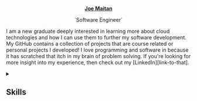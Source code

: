 <p align="center">
  <a href="https://github.com/joe-maitan"><b>Joe Maitan</b></a>
</p>

<p align="center">`Software Engineer`</p>  

I am a new graduate deeply interested in learning more about cloud technologies and how I can use them to further my software development. My GitHub contains a collection of projects that are course related or personal projects I developed! I love programming and software in because it has scratched that itch in my brain of problem solving. If you're looking for more insight into my experience, then check out my [LinkedIn][link-to-that].

<details>
  <summary><h2>Skills</h2></summary>

  <h3 text-align="center">Programming Languages</h3>
  <p>
    <a href="https://github.com/joe-maitan/Network-Overlay"><img src="https://img.shields.io/badge/java-%23ED8B00.svg?style=for-the-badge&logo=openjdk&logoColor=white" alt ="Java"/></a>
    <a href="https://github.com/joe-maitan/Tic-tac-toe-app"><img src="https://img.shields.io/badge/python-3670A0?style=for-the-badge&logo=python&logoColor=ffdd54" alt ="Python"/></a>
    <a href="https://github.com/joe-maitan"><img src="https://img.shields.io/badge/c-%2300599C.svg?style=for-the-badge&logo=c&logoColor=white" alt ="C"/></a>
    <a href="https://github.com/joe-maitan"><img src="https://img.shields.io/badge/c++-%2300599C.svg?style=for-the-badge&logo=c%2B%2B&logoColor=white" alt ="C++"/></a>
  </p>

  <h3>Cloud Technologies</h3>

  <h3>Software and Tools</h3>
</details>



